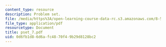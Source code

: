 ```yaml
---
content_type: resource
description: Problem set.
file: /media/https%3A/open-learning-course-data-rc.s3.amazonaws.com/8-511-theory-of-solids-i-fall-2004/0d6fb1d86d6afc4870f49b29d8128bc2_pset_7.pdf
file_type: application/pdf
resourcetype: Document
title: pset_7.pdf
uid: 0d6fb1d8-6d6a-fc48-70f4-9b29d8128bc2
---
```

